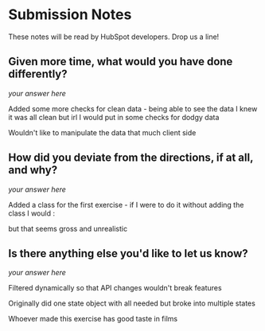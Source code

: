 # Submission Notes

These notes will be read by HubSpot developers. Drop us a line!

## Given more time, what would you have done differently?

_your answer here_

Added some more checks for clean data - being able to see the data I knew it was all clean but irl I would put in some checks for dodgy data 


Wouldn't like to manipulate the data that much client side 


## How did you deviate from the directions, if at all, and why?

_your answer here_

Added a class for the first exercise - if I were to do it without adding the class I would : 

but that seems gross and unrealistic 



## Is there anything else you'd like to let us know?

_your answer here_

Filtered dynamically so that API changes wouldn't break features

Originally did one state object with all needed but broke into multiple states 

Whoever made this exercise has good taste in films